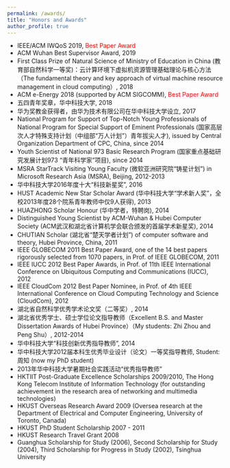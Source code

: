 ```yaml
---
permalink: /awards/
title: "Honors and Awards"
author_profile: true
---
```


* IEEE/ACM IWQoS 2019, <span style="color:red;">Best Paper Award</span>
* ACM Wuhan Best Supervisor Award, 2019
* First Class Prize of Natural Science of Ministry of Education in China (教育部自然科学一等奖)：云计算环境下虚拟机资源管理基础理论与核心方法（The fundamental theory and key approach of virtual machine resource management in cloud computing）, 2018
* ACM e-Energy 2018 (supported by ACM SIGCOMM), <span style="color:red;">Best Paper Award</span>
* 五四青年奖章，华中科技大学, 2018
* 华为奖教金获得者，由华为技术有限公司在华中科技大学设立, 2017
* National Program for Support of Top-Notch Young Professionals of National Program for Special Support of Eminent Professionals (国家高层次人才特殊支持计划（中组部“万人计划”）青年拔尖人才), issued by Central Organization Department of CPC, China, since 2014
* Youth Scientist of National 973 Basic Research Program (国家重点基础研究发展计划973 “青年科学家”项目), since 2014
* MSRA StarTrack Visiting Young Faculty (微软亚洲研究院“铸星计划”) in Microsoft Research Asia (MSRA), Beijing, 2012-2013
* 华中科技大学2016年度十大“科技新星奖”, 2016
* HUST Academic New Star Scholar Award (华中科技大学“学术新人奖”，全校2013年度28个院系青年教师中仅9人获得), 2013
* HUAZHONG Scholar Honour (华中学者，特聘岗), 2014
* Distinguished Young Scientist by ACM-Wuhan & Hubei Computer Society (ACM武汉和湖北省计算机学会联合颁发的首届学术新星奖), 2014
* CHUTIAN Scholar (湖北省“楚天学者计划”) of computer software and theory, Hubei Province, China, 2011
* IEEE GLOBECOM 2011 Best Paper Award, one of the 14 best papers rigorously selected from 1070 papers, in Prof. of IEEE GLOBECOM, 2011
* IEEE IUCC 2012 Best Paper Awards, in Prof. of 11th IEEE International Conference on Ubiquitous Computing and Communications (IUCC), 2012
* IEEE CloudCom 2012 Best Paper Nominee, in Prof. of 4th IEEE International Conference on Cloud Computing Technology and Science (CloudCom), 2012
* 湖北省自然科学优秀学术论文奖（二等奖）, 2014
* 湖北省优秀学士、硕士学位论文指导教师（Excellent B.S. and Master Dissertation Awards of Hubei Province）（My students: Zhi Zhou and Peng Shu）, 2012-2014
* 华中科技大学“科技创新优秀指导教师”, 2014
* 华中科技大学2012届本科生优秀毕业设计（论文）一等奖指导教师, Student: 周知 (now my PhD student)
* 2013年华中科技大学暑期社会实践活动“优秀指导教师”
* HKTIIT Post-Graduate Excellence Scholarships 2009/2010, The Hong Kong Telecom Institute of Information Technology (for outstanding achievement in the research area of networking and multimedia technologies)
* HKUST Overseas Research Award 2009 (Oversea research at the Department of Electrical and Computer Engineering, University of Toronto, Canada)
* HKUST PhD Student Scholarship 2007 - 2011
* HKUST Research Travel Grant 2008
* Guanghua Scholarship for Study (2006), Second Scholarship for Study (2004), Third Scholarship for Progress in Study (2002), Tsinghua University
